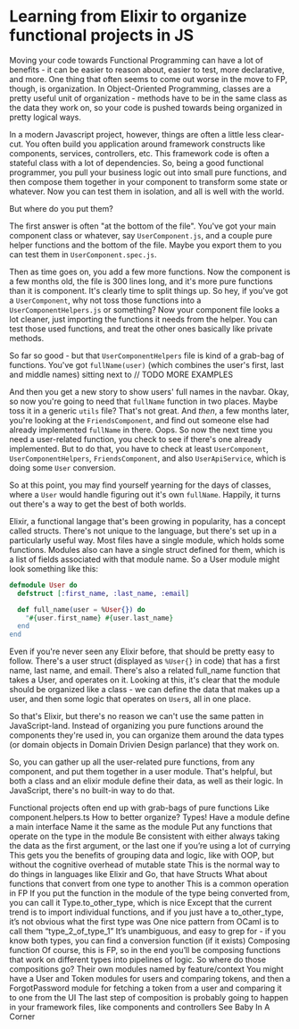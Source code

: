 # Learning from Elixir to organize functional projects in JS

Moving your code towards Functional Programming can have a lot of benefits - it
can be easier to reason about, easier to test, more declarative, and more. One
thing that often seems to come out worse in the move to FP, though, is
organization. In Object-Oriented Programming, classes are a pretty useful unit
of organization - methods have to be in the same class as the data they work on,
so your code is pushed towards being organized in pretty logical ways.

In a modern Javascript project, however, things are often a little less
clear-cut. You often build you application around framework constructs like
components, services, controllers, etc. This framework code is often a stateful
class with a lot of dependencies. So, being a good functional programmer, you
pull your business logic out into small pure functions, and then compose them
together in your component to transform some state or whatever. Now you can test
them in isolation, and all is well with the world.

But where do you put them?

The first answer is often "at the bottom of the file". You've got your main
component class or whatever, say `UserComponent.js`, and a couple pure helper
functions and the bottom of the file. Maybe you export them to you can test them
in `UserComponent.spec.js`.

Then as time goes on, you add a few more functions. Now the component is a few
months old, the file is 300 lines long, and it's more pure functions than it is
component. It's clearly time to split things up. So hey, if you've got a
`UserComponent`, why not toss those functions into a `UserComponentHelpers.js`
or something? Now your component file looks a lot cleaner, just importing the
functions it needs from the helper. You can test those used functions, and treat
the other ones basically like private methods.

So far so good - but that `UserComponentHelpers` file is kind of a grab-bag of
functions. You've got `fullName(user)` (which combines the user's first, last
and middle names) sitting next to // TODO MORE EXAMPLES

And then you get a new story to show users' full names in the navbar. Okay, so
now you're going to need that `fullName` function in two places. Maybe toss it
in a generic `utils` file? That's not great. And _then_, a few months later,
you're looking at the `FriendsComponent`, and find out someone else had already
implemented `fullName` in there. Oops. So now the next time you need a
user-related function, you check to see if there's one already implemented. But
to do that, you have to check at least `UserComponent`, `UserComponentHelpers`,
`FriendsComponent`, and also `UserApiService`, which is doing some `User`
conversion.

So at this point, you may find yourself yearning for the days of classes, where
a `User` would handle figuring out it's own `fullName`. Happily, it turns out
there's a way to get the best of both worlds.

Elixir, a functional langage that's been growing in popularity, has a concept
called structs. There's not unique to the language, but there's set up in a
particularly useful way. Most files have a single module, which holds some
functions. Modules also can have a single struct defined for them, which is a
list of fields associated with that module name. So a User module might look
something like this:

```elixir
defmodule User do
  defstruct [:first_name, :last_name, :email]

  def full_name(user = %User{}) do
    "#{user.first_name} #{user.last_name}
  end
end
```

Even if you're never seen any Elixir before, that should be pretty easy to
follow. There's a user struct (displayed as `%User{}` in code) that has a first
name, last name, and email. There's also a related full_name function that takes
a User, and operates on it. Looking at this, it's clear that the module should
be organized like a class - we can define the data that makes up a user, and
then some logic that operates on `User`s, all in one place.

So that's Elixir, but there's no reason we can't use the same patten in
JavaScript-land. Instead of organizing you pure functions around the components
they're used in, you can organize them around the data types (or domain objects
in Domain Drivien Design parlance) that they work on.

So, you can gather up all the user-related pure functions, from any component,
and put them together in a user module. That's helpful, but both a class and an
elixir module define their data, as well as their logic. In JavaScript, there's no
built-in way to do that.

Functional projects often end up with grab-bags of pure functions Like
component.helpers.ts How to better organize? Types! Have a module define a main
interface Name it the same as the module Put any functions that operate on the
type in the module Be consistent with either always taking the data as the first
argument, or the last one if you’re using a lot of currying This gets you the
benefits of grouping data and logic, like with OOP, but without the cognitive
overhead of mutable state This is the normal way to do things in languages like
Elixir and Go, that have Structs What about functions that convert from one type
to another This is a common operation in FP If you put the function in the
module of the type being converted from, you can call it Type.to_other_type,
which is nice Except that the current trend is to import individual functions,
and if you just have a to_other_type, it’s not obvious what the first type was
One nice pattern from OCaml is to call them “type_2_of_type_1” It’s unambiguous,
and easy to grep for - if you know both types, you can find a conversion
function (if it exists) Composing function Of course, this is FP, so in the end
you’ll be composing functions that work on different types into pipelines of
logic. So where do those compositions go? Their own modules named by
feature/context You might have a User and Token modules for users and comparing
tokens, and then a ForgotPassword module for fetching a token from a user and
comparing it to one from the UI The last step of composition is probably going
to happen in your framework files, like components and controllers See Baby In A
Corner
